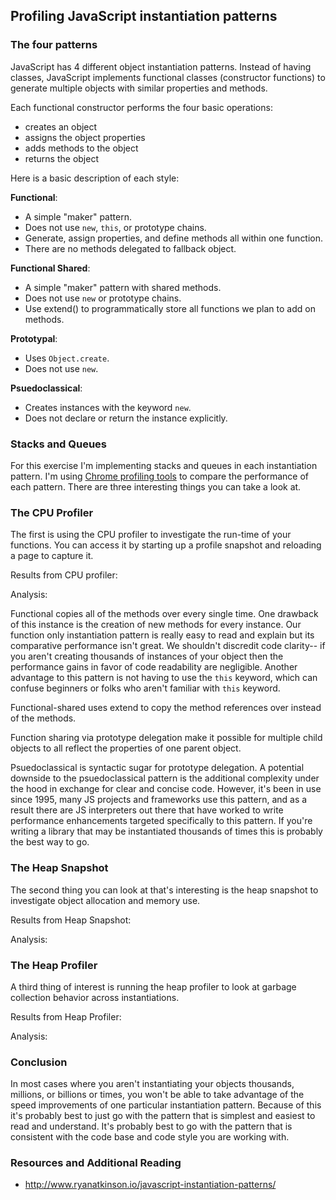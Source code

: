 ## Profiling JavaScript instantiation patterns

### The four patterns

JavaScript has 4 different object instantiation patterns. Instead of having classes, JavaScript implements functional classes (constructor functions) to generate multiple objects with similar properties and methods.

Each functional constructor performs the four basic operations:

- creates an object
- assigns the object properties
- adds methods to the object
- returns the object

Here is a basic description of each style:

**Functional**: 

- A simple "maker" pattern.
- Does not use `new`, `this`, or prototype chains.
- Generate, assign properties, and define methods all within one function.
- There are no methods delegated to fallback object.

**Functional Shared**: 

- A simple "maker" pattern with shared methods.
- Does not use `new` or prototype chains.
- Use extend() to programmatically store all functions we plan to add on methods.

**Prototypal**:

- Uses `Object.create`.
- Does not use `new`.

**Psuedoclassical**:

- Creates instances with the keyword `new`.
- Does not declare or return the instance explicitly.

### Stacks and Queues

For this exercise I'm implementing stacks and queues in each instantiation pattern. I'm using [Chrome profiling tools](https://developers.google.com/web/tools/chrome-devtools/#profiles-panel-profile-execution-time-and-memory-usage) to compare the performance of each pattern. There are three interesting things you can take a look at. 

### The CPU Profiler

The first is using the CPU profiler to investigate the run-time of your functions. You can access it by starting up a profile snapshot and reloading a page to capture it. 

Results from CPU profiler:

Analysis:

Functional copies all of the methods over every single time. One drawback of this instance is the creation of new methods for every instance. Our function only instantiation pattern is really easy to read and explain but its comparative performance isn't great. We shouldn't discredit code clarity-- if you aren't creating thousands of instances of your object then the performance gains in favor of code readability are negligible. Another advantage to this pattern is not having to use the `this` keyword, which can confuse beginners or folks who aren't familiar with `this` keyword.

Functional-shared uses extend to copy the method references over instead of the methods.

Function sharing via prototype delegation make it possible for multiple child objects to all reflect the properties of one parent object.

Psuedoclassical is syntactic sugar for prototype delegation. A potential downside to the psuedoclassical pattern is the additional complexity under the hood in exchange for clear and concise code. However, it's been in use since 1995, many JS projects and frameworks use this pattern, and as a result there are JS interpreters out there that have worked to write performance enhancements targeted specifically to this pattern. If you're writing a library that may be instantiated thousands of times this is probably the best way to go.

### The Heap Snapshot

The second thing you can look at that's interesting is the heap snapshot to investigate object allocation and memory use. 

Results from Heap Snapshot:

Analysis:

### The Heap Profiler

A third thing of interest is running the heap profiler to look at garbage collection behavior across instantiations.

Results from Heap Profiler:

Analysis:

### Conclusion

In most cases where you aren't instantiating your objects thousands, millions, or billions or times, you won't be able to take advantage of the speed improvements of one particular instantiation pattern. Because of this it's probably best to just go with the pattern that is simplest and easiest to read and understand. It's probably best to go with the pattern that is consistent with the code base and code style you are working with.

### Resources and Additional Reading

- http://www.ryanatkinson.io/javascript-instantiation-patterns/







